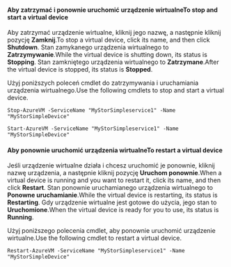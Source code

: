 #### <a name="to-stop-and-start-a-virtual-device"></a><span data-ttu-id="daed5-101">Aby zatrzymać i ponownie uruchomić urządzenie wirtualne</span><span class="sxs-lookup"><span data-stu-id="daed5-101">To stop and start a virtual device</span></span>
<span data-ttu-id="daed5-102">Aby zatrzymać urządzenie wirtualne, kliknij jego nazwę, a następnie kliknij pozycję **Zamknij**.</span><span class="sxs-lookup"><span data-stu-id="daed5-102">To stop a virtual device, click its name, and then click **Shutdown**.</span></span> <span data-ttu-id="daed5-103">Stan zamykanego urządzenia wirtualnego to **Zatrzymywanie**.</span><span class="sxs-lookup"><span data-stu-id="daed5-103">While the virtual device is shutting down, its status is **Stopping**.</span></span> <span data-ttu-id="daed5-104">Stan zamkniętego urządzenia wirtualnego to **Zatrzymane**.</span><span class="sxs-lookup"><span data-stu-id="daed5-104">After the virtual device is stopped, its status is **Stopped**.</span></span>

<span data-ttu-id="daed5-105">Użyj poniższych poleceń cmdlet do zatrzymywania i uruchamiania urządzenia wirtualnego.</span><span class="sxs-lookup"><span data-stu-id="daed5-105">Use the following cmdlets to stop and start a virtual device.</span></span>

`Stop-AzureVM -ServiceName "MyStorSimpleservice1" -Name "MyStorSimpleDevice"`

`Start-AzureVM -ServiceName "MyStorSimpleservice1" -Name "MyStorSimpleDevice"`

#### <a name="to-restart-a-virtual-device"></a><span data-ttu-id="daed5-106">Aby ponownie uruchomić urządzenia wirtualne</span><span class="sxs-lookup"><span data-stu-id="daed5-106">To restart a virtual device</span></span>
<span data-ttu-id="daed5-107">Jeśli urządzenie wirtualne działa i chcesz uruchomić je ponownie, kliknij nazwę urządzenia, a następnie kliknij pozycję **Uruchom ponownie**.</span><span class="sxs-lookup"><span data-stu-id="daed5-107">When a virtual device is running and you want to restart it, click its name, and then click **Restart**.</span></span> <span data-ttu-id="daed5-108">Stan ponownie uruchamianego urządzenia wirtualnego to **Ponowne uruchamianie**.</span><span class="sxs-lookup"><span data-stu-id="daed5-108">While the virtual device is restarting, its status is **Restarting**.</span></span> <span data-ttu-id="daed5-109">Gdy urządzenie wirtualne jest gotowe do użycia, jego stan to **Uruchomione**.</span><span class="sxs-lookup"><span data-stu-id="daed5-109">When the virtual device is ready for you to use, its status is **Running**.</span></span>

<span data-ttu-id="daed5-110">Użyj poniższego polecenia cmdlet, aby ponownie uruchomić urządzenie wirtualne.</span><span class="sxs-lookup"><span data-stu-id="daed5-110">Use the following cmdlet to restart a virtual device.</span></span>

`Restart-AzureVM -ServiceName "MyStorSimpleservice1" -Name "MyStorSimpleDevice"`

